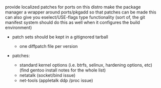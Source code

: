 provide localized patches for ports on this distro
  make the package manager a wrapper around ports/pkgadd so that patches can be made
    this can also give you eselect/USE-flags type functionality (sort of, the git manifest system should do this as well when it configures the build environment)

- patch sets should be kept in a gitignored tarball
	- one diffpatch file per version

- patches:
	- standard kernel options (i.e. btrfs, selinux, hardening options, etc) (find gentoo install notes for the whole list)
	- netatalk (socket/bind issue)
	- net-tools (appletalk ddp /proc issue)
